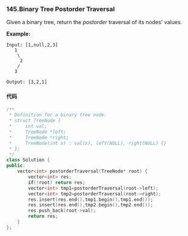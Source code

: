 ### 145.Binary Tree Postorder Traversal

Given a binary tree, return the *postorder* traversal of its nodes' values.

**Example:**

```
Input: [1,null,2,3]
   1
    \
     2
    /
   3

Output: [3,2,1]
```

#### 代码

```cpp
/**
 * Definition for a binary tree node.
 * struct TreeNode {
 *     int val;
 *     TreeNode *left;
 *     TreeNode *right;
 *     TreeNode(int x) : val(x), left(NULL), right(NULL) {}
 * };
 */
class Solution {
public:
    vector<int> postorderTraversal(TreeNode* root) {
        vector<int> res;
        if(!root) return res;
        vector<int> tmp1=postorderTraversal(root->left);
        vector<int> tmp2=postorderTraversal(root->right);
        res.insert(res.end(),tmp1.begin(),tmp1.end());
        res.insert(res.end(),tmp2.begin(),tmp2.end());
        res.push_back(root->val);
        return res;
    }
};
```


